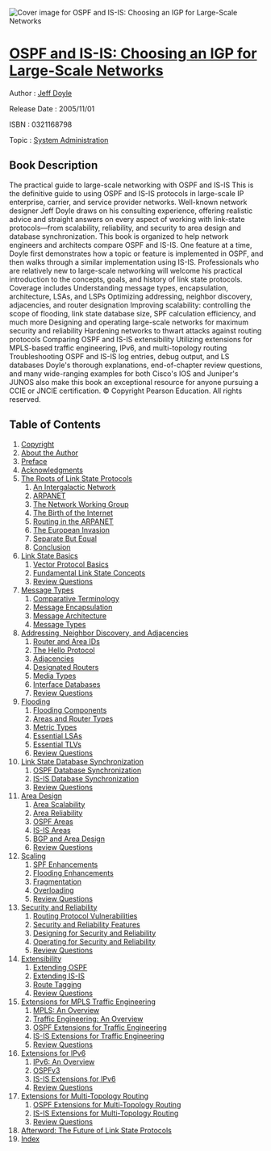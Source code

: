 ![Cover image for OSPF and IS-IS: Choosing an IGP for Large-Scale Networks](https://imgdetail.ebookreading.net/cover/cover/system_admin/EB0321168798.jpg)

[OSPF and IS-IS: Choosing an IGP for Large-Scale Networks](https://ebookreading.net/view/book/OSPF+and+IS-IS%3A+Choosing+an+IGP+for+Large-Scale+Networks-EB0321168798_1.html "OSPF and IS-IS: Choosing an IGP for Large-Scale Networks")
====================================================================================================================

Author : [Jeff Doyle](https://ebookreading.net/search/author/Jeff+Doyle)

Release Date : 2005/11/01

ISBN : 0321168798

Topic : [System Administration](https://ebookreading.net/search/category/system-administration)

Book Description
-----------------

The practical guide to large-scale networking with OSPF and IS-IS
This is the definitive guide to using OSPF and IS-IS protocols in large-scale IP enterprise, carrier, and service provider networks. Well-known network designer Jeff Doyle draws on his consulting experience, offering realistic advice and straight answers on every aspect of working with link-state protocols—from scalability, reliability, and security to area design and database synchronization.
This book is organized to help network engineers and architects compare OSPF and IS-IS. One feature at a time, Doyle first demonstrates how a topic or feature is implemented in OSPF, and then walks through a similar implementation using IS-IS. Professionals who are relatively new to large-scale networking will welcome his practical introduction to the concepts, goals, and history of link state protocols. Coverage includes
Understanding message types, encapsulation, architecture, LSAs, and LSPs
Optimizing addressing, neighbor discovery, adjacencies, and router designation
Improving scalability: controlling the scope of flooding, link state database size, SPF calculation efficiency, and much more
Designing and operating large-scale networks for maximum security and reliability
Hardening networks to thwart attacks against routing protocols
Comparing OSPF and IS-IS extensibility
Utilizing extensions for MPLS-based traffic engineering, IPv6, and multi-topology routing
Troubleshooting OSPF and IS-IS log entries, debug output, and LS databases
Doyle's thorough explanations, end-of-chapter review questions, and many wide-ranging examples for both Cisco's IOS and Juniper's JUNOS also make this book an exceptional resource for anyone pursuing a CCIE or JNCIE certification.
© Copyright Pearson Education. All rights reserved.
              
Table of Contents
-----------------

1. [Copyright](https://ebookreading.net/view/book/OSPF+and+IS-IS%3A+Choosing+an+IGP+for+Large-Scale+Networks-EB0321168798_1.html)
1. [About the Author](https://ebookreading.net/view/book/OSPF+and+IS-IS%3A+Choosing+an+IGP+for+Large-Scale+Networks-EB0321168798_2.html)
1. [Preface](https://ebookreading.net/view/book/OSPF+and+IS-IS%3A+Choosing+an+IGP+for+Large-Scale+Networks-EB0321168798_3.html)
1. [Acknowledgments](https://ebookreading.net/view/book/OSPF+and+IS-IS%3A+Choosing+an+IGP+for+Large-Scale+Networks-EB0321168798_4.html)
1. [The Roots of Link State Protocols](https://ebookreading.net/view/book/OSPF+and+IS-IS%3A+Choosing+an+IGP+for+Large-Scale+Networks-EB0321168798_5.html)
    1. [An Intergalactic Network](https://ebookreading.net/view/book/OSPF+and+IS-IS%3A+Choosing+an+IGP+for+Large-Scale+Networks-EB0321168798_6.html)
    1. [ARPANET](https://ebookreading.net/view/book/OSPF+and+IS-IS%3A+Choosing+an+IGP+for+Large-Scale+Networks-EB0321168798_7.html)
    1. [The Network Working Group](https://ebookreading.net/view/book/OSPF+and+IS-IS%3A+Choosing+an+IGP+for+Large-Scale+Networks-EB0321168798_8.html)
    1. [The Birth of the Internet](https://ebookreading.net/view/book/OSPF+and+IS-IS%3A+Choosing+an+IGP+for+Large-Scale+Networks-EB0321168798_9.html)
    1. [Routing in the ARPANET](https://ebookreading.net/view/book/OSPF+and+IS-IS%3A+Choosing+an+IGP+for+Large-Scale+Networks-EB0321168798_10.html)
    1. [The European Invasion](https://ebookreading.net/view/book/OSPF+and+IS-IS%3A+Choosing+an+IGP+for+Large-Scale+Networks-EB0321168798_11.html)
    1. [Separate But Equal](https://ebookreading.net/view/book/OSPF+and+IS-IS%3A+Choosing+an+IGP+for+Large-Scale+Networks-EB0321168798_12.html)
    1. [Conclusion](https://ebookreading.net/view/book/OSPF+and+IS-IS%3A+Choosing+an+IGP+for+Large-Scale+Networks-EB0321168798_13.html)
1. [Link State Basics](https://ebookreading.net/view/book/OSPF+and+IS-IS%3A+Choosing+an+IGP+for+Large-Scale+Networks-EB0321168798_14.html)
    1. [Vector Protocol Basics](https://ebookreading.net/view/book/OSPF+and+IS-IS%3A+Choosing+an+IGP+for+Large-Scale+Networks-EB0321168798_15.html)
    1. [Fundamental Link State Concepts](https://ebookreading.net/view/book/OSPF+and+IS-IS%3A+Choosing+an+IGP+for+Large-Scale+Networks-EB0321168798_16.html)
    1. [Review Questions](https://ebookreading.net/view/book/OSPF+and+IS-IS%3A+Choosing+an+IGP+for+Large-Scale+Networks-EB0321168798_17.html)
1. [Message Types](https://ebookreading.net/view/book/OSPF+and+IS-IS%3A+Choosing+an+IGP+for+Large-Scale+Networks-EB0321168798_18.html)
    1. [Comparative Terminology](https://ebookreading.net/view/book/OSPF+and+IS-IS%3A+Choosing+an+IGP+for+Large-Scale+Networks-EB0321168798_19.html)
    1. [Message Encapsulation](https://ebookreading.net/view/book/OSPF+and+IS-IS%3A+Choosing+an+IGP+for+Large-Scale+Networks-EB0321168798_20.html)
    1. [Message Architecture](https://ebookreading.net/view/book/OSPF+and+IS-IS%3A+Choosing+an+IGP+for+Large-Scale+Networks-EB0321168798_21.html)
    1. [Message Types](https://ebookreading.net/view/book/OSPF+and+IS-IS%3A+Choosing+an+IGP+for+Large-Scale+Networks-EB0321168798_22.html)
1. [Addressing, Neighbor Discovery, and Adjacencies](https://ebookreading.net/view/book/OSPF+and+IS-IS%3A+Choosing+an+IGP+for+Large-Scale+Networks-EB0321168798_23.html)
    1. [Router and Area IDs](https://ebookreading.net/view/book/OSPF+and+IS-IS%3A+Choosing+an+IGP+for+Large-Scale+Networks-EB0321168798_24.html)
    1. [The Hello Protocol](https://ebookreading.net/view/book/OSPF+and+IS-IS%3A+Choosing+an+IGP+for+Large-Scale+Networks-EB0321168798_25.html)
    1. [Adjacencies](https://ebookreading.net/view/book/OSPF+and+IS-IS%3A+Choosing+an+IGP+for+Large-Scale+Networks-EB0321168798_26.html)
    1. [Designated Routers](https://ebookreading.net/view/book/OSPF+and+IS-IS%3A+Choosing+an+IGP+for+Large-Scale+Networks-EB0321168798_27.html)
    1. [Media Types](https://ebookreading.net/view/book/OSPF+and+IS-IS%3A+Choosing+an+IGP+for+Large-Scale+Networks-EB0321168798_28.html)
    1. [Interface Databases](https://ebookreading.net/view/book/OSPF+and+IS-IS%3A+Choosing+an+IGP+for+Large-Scale+Networks-EB0321168798_29.html)
    1. [Review Questions](https://ebookreading.net/view/book/OSPF+and+IS-IS%3A+Choosing+an+IGP+for+Large-Scale+Networks-EB0321168798_30.html)
1. [Flooding](https://ebookreading.net/view/book/OSPF+and+IS-IS%3A+Choosing+an+IGP+for+Large-Scale+Networks-EB0321168798_31.html)
    1. [Flooding Components](https://ebookreading.net/view/book/OSPF+and+IS-IS%3A+Choosing+an+IGP+for+Large-Scale+Networks-EB0321168798_32.html)
    1. [Areas and Router Types](https://ebookreading.net/view/book/OSPF+and+IS-IS%3A+Choosing+an+IGP+for+Large-Scale+Networks-EB0321168798_33.html)
    1. [Metric Types](https://ebookreading.net/view/book/OSPF+and+IS-IS%3A+Choosing+an+IGP+for+Large-Scale+Networks-EB0321168798_34.html)
    1. [Essential LSAs](https://ebookreading.net/view/book/OSPF+and+IS-IS%3A+Choosing+an+IGP+for+Large-Scale+Networks-EB0321168798_35.html)
    1. [Essential TLVs](https://ebookreading.net/view/book/OSPF+and+IS-IS%3A+Choosing+an+IGP+for+Large-Scale+Networks-EB0321168798_36.html)
    1. [Review Questions](https://ebookreading.net/view/book/OSPF+and+IS-IS%3A+Choosing+an+IGP+for+Large-Scale+Networks-EB0321168798_37.html)
1. [Link State Database Synchronization](https://ebookreading.net/view/book/OSPF+and+IS-IS%3A+Choosing+an+IGP+for+Large-Scale+Networks-EB0321168798_38.html)
    1. [OSPF Database Synchronization](https://ebookreading.net/view/book/OSPF+and+IS-IS%3A+Choosing+an+IGP+for+Large-Scale+Networks-EB0321168798_39.html)
    1. [IS-IS Database Synchronization](https://ebookreading.net/view/book/OSPF+and+IS-IS%3A+Choosing+an+IGP+for+Large-Scale+Networks-EB0321168798_40.html)
    1. [Review Questions](https://ebookreading.net/view/book/OSPF+and+IS-IS%3A+Choosing+an+IGP+for+Large-Scale+Networks-EB0321168798_41.html)
1. [Area Design](https://ebookreading.net/view/book/OSPF+and+IS-IS%3A+Choosing+an+IGP+for+Large-Scale+Networks-EB0321168798_42.html)
    1. [Area Scalability](https://ebookreading.net/view/book/OSPF+and+IS-IS%3A+Choosing+an+IGP+for+Large-Scale+Networks-EB0321168798_43.html)
    1. [Area Reliability](https://ebookreading.net/view/book/OSPF+and+IS-IS%3A+Choosing+an+IGP+for+Large-Scale+Networks-EB0321168798_44.html)
    1. [OSPF Areas](https://ebookreading.net/view/book/OSPF+and+IS-IS%3A+Choosing+an+IGP+for+Large-Scale+Networks-EB0321168798_45.html)
    1. [IS-IS Areas](https://ebookreading.net/view/book/OSPF+and+IS-IS%3A+Choosing+an+IGP+for+Large-Scale+Networks-EB0321168798_46.html)
    1. [BGP and Area Design](https://ebookreading.net/view/book/OSPF+and+IS-IS%3A+Choosing+an+IGP+for+Large-Scale+Networks-EB0321168798_47.html)
    1. [Review Questions](https://ebookreading.net/view/book/OSPF+and+IS-IS%3A+Choosing+an+IGP+for+Large-Scale+Networks-EB0321168798_48.html)
1. [Scaling](https://ebookreading.net/view/book/OSPF+and+IS-IS%3A+Choosing+an+IGP+for+Large-Scale+Networks-EB0321168798_49.html)
    1. [SPF Enhancements](https://ebookreading.net/view/book/OSPF+and+IS-IS%3A+Choosing+an+IGP+for+Large-Scale+Networks-EB0321168798_50.html)
    1. [Flooding Enhancements](https://ebookreading.net/view/book/OSPF+and+IS-IS%3A+Choosing+an+IGP+for+Large-Scale+Networks-EB0321168798_51.html)
    1. [Fragmentation](https://ebookreading.net/view/book/OSPF+and+IS-IS%3A+Choosing+an+IGP+for+Large-Scale+Networks-EB0321168798_52.html)
    1. [Overloading](https://ebookreading.net/view/book/OSPF+and+IS-IS%3A+Choosing+an+IGP+for+Large-Scale+Networks-EB0321168798_53.html)
    1. [Review Questions](https://ebookreading.net/view/book/OSPF+and+IS-IS%3A+Choosing+an+IGP+for+Large-Scale+Networks-EB0321168798_54.html)
1. [Security and Reliability](https://ebookreading.net/view/book/OSPF+and+IS-IS%3A+Choosing+an+IGP+for+Large-Scale+Networks-EB0321168798_55.html)
    1. [Routing Protocol Vulnerabilities](https://ebookreading.net/view/book/OSPF+and+IS-IS%3A+Choosing+an+IGP+for+Large-Scale+Networks-EB0321168798_56.html)
    1. [Security and Reliability Features](https://ebookreading.net/view/book/OSPF+and+IS-IS%3A+Choosing+an+IGP+for+Large-Scale+Networks-EB0321168798_57.html)
    1. [Designing for Security and Reliability](https://ebookreading.net/view/book/OSPF+and+IS-IS%3A+Choosing+an+IGP+for+Large-Scale+Networks-EB0321168798_58.html)
    1. [Operating for Security and Reliability](https://ebookreading.net/view/book/OSPF+and+IS-IS%3A+Choosing+an+IGP+for+Large-Scale+Networks-EB0321168798_59.html)
    1. [Review Questions](https://ebookreading.net/view/book/OSPF+and+IS-IS%3A+Choosing+an+IGP+for+Large-Scale+Networks-EB0321168798_60.html)
1. [Extensibility](https://ebookreading.net/view/book/OSPF+and+IS-IS%3A+Choosing+an+IGP+for+Large-Scale+Networks-EB0321168798_61.html)
    1. [Extending OSPF](https://ebookreading.net/view/book/OSPF+and+IS-IS%3A+Choosing+an+IGP+for+Large-Scale+Networks-EB0321168798_62.html)
    1. [Extending IS-IS](https://ebookreading.net/view/book/OSPF+and+IS-IS%3A+Choosing+an+IGP+for+Large-Scale+Networks-EB0321168798_63.html)
    1. [Route Tagging](https://ebookreading.net/view/book/OSPF+and+IS-IS%3A+Choosing+an+IGP+for+Large-Scale+Networks-EB0321168798_64.html)
    1. [Review Questions](https://ebookreading.net/view/book/OSPF+and+IS-IS%3A+Choosing+an+IGP+for+Large-Scale+Networks-EB0321168798_65.html)
1. [Extensions for MPLS Traffic Engineering](https://ebookreading.net/view/book/OSPF+and+IS-IS%3A+Choosing+an+IGP+for+Large-Scale+Networks-EB0321168798_66.html)
    1. [MPLS: An Overview](https://ebookreading.net/view/book/OSPF+and+IS-IS%3A+Choosing+an+IGP+for+Large-Scale+Networks-EB0321168798_67.html)
    1. [Traffic Engineering: An Overview](https://ebookreading.net/view/book/OSPF+and+IS-IS%3A+Choosing+an+IGP+for+Large-Scale+Networks-EB0321168798_68.html)
    1. [OSPF Extensions for Traffic Engineering](https://ebookreading.net/view/book/OSPF+and+IS-IS%3A+Choosing+an+IGP+for+Large-Scale+Networks-EB0321168798_69.html)
    1. [IS-IS Extensions for Traffic Engineering](https://ebookreading.net/view/book/OSPF+and+IS-IS%3A+Choosing+an+IGP+for+Large-Scale+Networks-EB0321168798_70.html)
    1. [Review Questions](https://ebookreading.net/view/book/OSPF+and+IS-IS%3A+Choosing+an+IGP+for+Large-Scale+Networks-EB0321168798_71.html)
1. [Extensions for IPv6](https://ebookreading.net/view/book/OSPF+and+IS-IS%3A+Choosing+an+IGP+for+Large-Scale+Networks-EB0321168798_72.html)
    1. [IPv6: An Overview](https://ebookreading.net/view/book/OSPF+and+IS-IS%3A+Choosing+an+IGP+for+Large-Scale+Networks-EB0321168798_73.html)
    1. [OSPFv3](https://ebookreading.net/view/book/OSPF+and+IS-IS%3A+Choosing+an+IGP+for+Large-Scale+Networks-EB0321168798_74.html)
    1. [IS-IS Extensions for IPv6](https://ebookreading.net/view/book/OSPF+and+IS-IS%3A+Choosing+an+IGP+for+Large-Scale+Networks-EB0321168798_75.html)
    1. [Review Questions](https://ebookreading.net/view/book/OSPF+and+IS-IS%3A+Choosing+an+IGP+for+Large-Scale+Networks-EB0321168798_76.html)
1. [Extensions for Multi-Topology Routing](https://ebookreading.net/view/book/OSPF+and+IS-IS%3A+Choosing+an+IGP+for+Large-Scale+Networks-EB0321168798_77.html)
    1. [OSPF Extensions for Multi-Topology Routing](https://ebookreading.net/view/book/OSPF+and+IS-IS%3A+Choosing+an+IGP+for+Large-Scale+Networks-EB0321168798_78.html)
    1. [IS-IS Extensions for Multi-Topology Routing](https://ebookreading.net/view/book/OSPF+and+IS-IS%3A+Choosing+an+IGP+for+Large-Scale+Networks-EB0321168798_79.html)
    1. [Review Questions](https://ebookreading.net/view/book/OSPF+and+IS-IS%3A+Choosing+an+IGP+for+Large-Scale+Networks-EB0321168798_80.html)
1. [Afterword: The Future of Link State Protocols](https://ebookreading.net/view/book/OSPF+and+IS-IS%3A+Choosing+an+IGP+for+Large-Scale+Networks-EB0321168798_81.html)
1. [Index](https://ebookreading.net/view/book/OSPF+and+IS-IS%3A+Choosing+an+IGP+for+Large-Scale+Networks-EB0321168798_82.html)
